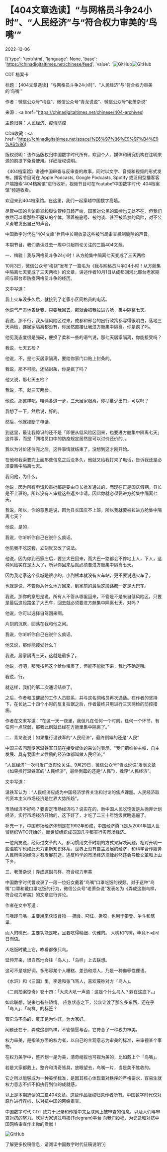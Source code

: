 # 【404文章选读】“与网格员斗争24小时”、“人民经济”与“符合权力审美的‘鸟嘴’”

2022-10-06

[{'type': 'text/html', 'language': None, 'base': 'https://chinadigitaltimes.net/chinese/feed', 'value': '![GitHub](https://chinadigitaltimes.net/chinese/files/2022/10/1823-768x409.png)![GitHub](https://chinadigitaltimes.net/chinese/files/2022/10/1823.png)

















CDT 档案卡

标题：【404文章选读】“与网格员斗争24小时”、“人民经济”与“符合权力审美的‘鸟嘴’”

作者：微信公众号“梅骁”、微信公众号“青龙说说”、微信公众号“老萧杂说”

来源：<a href="https://chinadigitaltimes.net/chinese/404-archives)

主题归类：人民经济、疫情防控



CDS收藏：<a href="https://chinadigitaltimes.net/space/%E6%97%B6%E9%97%B4%E9%A6%86)

版权说明：该作品版权归中国数字时代所有，欢迎个人、媒体和研究机构在注明来源的前提下免费使用。详细版权说明。





《404档案馆》讲述中国审查与反审查的故事，同时以文字、音频和视频的形式发布。播客节目可在 Apple Podcasts, Google Podcasts, Spotify 或泛用型播客客户端搜索“404档案馆”进行收听，视频节目可在Youtube“中国数字时代· 404档案馆”频道收看。

欢迎来到404档案馆。在这里，我们一起穿越中国数字高墙。

尽管中国的言论审查和舆论管控日趋严峻，国家对公民的监控也无处不在，但我们依然可以看那些不服从的个体，顶着被删号、被约谈、甚至被监禁的风险，对不公义勇敢发出自己的声音。

中国数字时代在“404文库”栏目中长期收录这些被当局审查机制删除的声音。

本期节目，我们选读过去一周中引起舆论关注的三篇404文章。

一、梅骁｜我与网格员斗争24小时！从方舱集中隔离七天变成了三天两检

10月3日，微信公众号“梅骁”发布了一篇名为《我与网格员斗争24小时！从方舱集中隔离七天变成了三天两检》的文章，讲述作者10月1日从成都回河北邢台老家期间与邢台市防疫网格员斗争的经历。

文中写道：



我上火车没多久后，就接到了老家小区网格员的电话。

他语气严肃地告诉我，只要我回去，那就会把我拉进方舱，集中隔离七天。

我说，那不行，我从低风险区过来，成都和邢台的出行政策都写得很明白，落地三天两检，连居家隔离都没有，你居然直接让我进方舱集中隔离，你是疯了吗。

他见我态度很是强硬，便换了柔和一些的语气说，那七天居家隔离，你能接受吗？

我说，七天五检？

他说，不，是七天居家隔离，要给你家门口贴上封条的。

我说，那不可能，还贴封条，你是疯了吗？

他又说，那七天五检？

我说，不，就三天两检。

他说，那这样吧，咱俩各退一步，三天居家限离，你尽量少出门，可以吗？

我想了一下，然后说，好的。

然后，他就挂断了电话，

到这里，最让我惊讶的还不是「即便从低风险区回来，也要进方舱集中隔离七天」这件事，而是「网格员口中的防疫规定居然是可以讨价还价的」。

我以为讨价还价完之后，这件事情就结束了，没想到这才刚开始。

在他和我索要完上面那些信息之后没多久，他就又给我打来了电话，告诉我还是必须要集中隔离七天。

我问他，为什么。

他说，因为所有申请和审批都是要由县长批准通过的，而现在正是国庆假期，县长是不上班的。所以没有人审批这些返乡申请，因此你就必须要进方舱集中隔离七天。

我说，所以，你的意思是说，因为县长国庆不上班，所以我就要被拉进方舱集中隔离七天？

他说，是的，

我说，你听听你自己在说什么疯话。

他见我不吃这套，立刻就又改了说法。

他说，因为你到石家庄后，要坐大巴回来，而大巴一路都会不停地上人，下人，这种风险实在是太大了，所以你回来后就必须要进方舱集中隔离七天。

因为我老家这个县城是很小的，小到根本就没有火车站，更不要说通火车了。

也就是说，不管你从什么地方回来，到家前的最后这段路都一定是大巴车。

我说，那你的意思是说，所有人不管从哪里回来，不管是不是来自低风险区，只要是最后这段路坐了大巴车，回去就必须要进方舱集中隔离七天，对吗？

他说，你可以选择自驾回来啊。

片刻的沉默，回荡在我和他之间。

我说，你听听你自己在说什么疯话。

他又说，那你能接受什么？

我说，居家隔离三天，这就是最多了。

他说，行吧，那我按照这个给你填表了，但能不能批下来，我也不确定哦。

我说，行。

就这样，我们的第二次通话结束了。



之后，作者和卫健局的工作人员联系，并与这名网格员再次通话。在作者的坚持下，在长达二十四个小时的反复拉锯之后，作者最终只用进行三天两检的防控措施。

作者在文末写道：“在这一天一夜里，我但凡在任何一个时刻，任何一个环节，有任何一点软弱，那我此刻就已经在方舱里集中隔离了。”

二、青龙说说｜如果推行温铁军的“人民经济”，最终倒霉的还是“人民”

中国三农问题专家温铁军日前在接受媒体的采访时表示，“我们把维护主权、自主发展、具有爱国主义性质的经济体都叫做人民经济。”

“人民经济”一次引发广泛舆论关注。9月29日，微信公众号“青龙说说”发表文章《如果推行温铁军的“人民经济”，最终倒霉的还是“人民”》，批评“人民经济”。

文中写道：



温铁军认为：“人民经济应成为中国经济学界关注和讨论的焦点课题。人民经济取代资本主义市场经济是世界大势所趋”。

市场经济不好吗？要否定市场经济吗？说实在的，新中国人民吃饱饭是从抛弃计划经济，实行市场经济开始的，这下好了，才吃了二三十年饱饭就瞎逼逼了。

补充一下，中国市场经济体制是在1992年形成，中国经济腾飞是从2001年加入世贸组织WTO开始的，而世贸组织成员国几乎都实行实市场经济。

一位网友说，经历过文革的人，都习惯用文革时期的方式来解决问题。相对开明一些温铁军也如此无力更新知识体系。世界上没有自主发展的经济，和科学合作服务人民所需的经济才有发展前途。违反科学的市场经济规律必然还会导致文革和上山下乡。



三、老萧杂说｜弄成这副鸟样，符合权力审美

中国数字时代曾收录了一段一位妇女戴着“鸟嘴”口罩吃饭的视频。对于这种“鸟嘴”口罩和戴口罩吃饭的行为，微信公众号“老萧杂说”发表名为《弄成这副鸟样，符合权力审美》的文章进行评论。

作者在文中写道：

鸟喙即鸟嘴，主要用来获取食物──捕食、叼住、撕咬，也用于攀登、争斗和筑巢。

而人的嘴巴，主要功能是吃，且要吃得精细、优雅的。 人嘴和鸟嘴，毕竟不可同日而语。

人吃饭时戴上它，咋看都像只鸟。

延伸开来，很自然地会往「鸟人」、「鸟样」上去联想。

这可不是啥好词，多形容某个人糟糕、差劲和烦人，乃是一种侮辱性俚语。

《水浒》和《三国》里，李逵和张飞骂人，喜欢蔑称对方「鸟人」。

《二刻拍案惊奇》卷十四：「大夫大吼一声道：这是个什么鸟人？躲在这底下。」

如此联想，说来也有些矫情。 应急状态之下，公众让渡了那么多东西，还在乎「鸟人」、「鸟样」的标签？

管它鸟不鸟的，反正是为你好，为大家好。

问题还在于，弄成这副鸟样，不管情愿与否，它符合了一种权力审美。

权力审美，是指某方面的权力者，以自己的主观意志为审美的标准，来审视某个事物。

在权力美学中，整齐划一是为美，清奇峭拔也可视为美的，比如戴上个「鸟嘴」。

若是大家都戴上，整齐和清奇皆具，放眼望去，鸟嘴一片，当是美不胜收的。

它之所以能够成为一种美学标准，是因其核心体现着对秩序的严格要求，容易生就权力意志不折不扣执行到位的成就感。



以上是本期选读的三篇404文章。这些作品版权归原作者所有。中国数字时代仅对原作进行存档，以对抗中国的网络审查。

中国数字时代 CDT 致力于记录和传播中文互联网上被审查的信息，以及人们与审查对抗的努力。欢迎大家通过电报(Telegram)平台 向我们投稿，为记录和对抗中国网络审查作出你的贡献！

![GitHub](https://chinadigitaltimes.net/chinese/files/2022/05/404给CDT-QR-code-1.jpg)

了解更多投稿信息，请阅读中国数字时代征稿说明'}]
